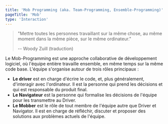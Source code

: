 ```yaml
---
title: 'Mob Programming (aka. Team-Programming, Ensemble-Programming)'
pageTitle: 'Mob'
type: 'Interaction'
---
```


> "Mettre toutes les personnes travaillant sur la même chose, au même moment dans la même pièce, sur le même ordinateur."
>
>-- Woody Zuill (traduction)


Le Mob-Programming est une approche collaborative de développement logiciel, où l'équipe entière travaille ensemble, en même temps sur la même code base. L'équipe s'organise autour de trois rôles principaux :

- **Le driver** est en charge d'écrire le code, et, plus généralement, d'interagir avec l'ordinateur. Il est la personne qui prend les décisions et qui est responsable du produit final.
- **Le Navigateur** est la personne qui formalise les décisions de l'équipe pour les transmettre au Driver.
- **Le Mobber** est le rôle de tout membre de l'équipe autre que Driver et Navigator. Il est en charge de réfléchir, discuter et proposer des solutions aux problèmes actuels de l'équipe.
